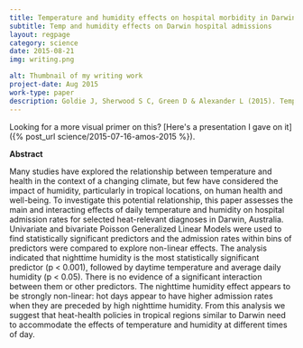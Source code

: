 ```yaml
---
title: Temperature and humidity effects on hospital morbidity in Darwin, Australia
subtitle: Temp and humidity effects on Darwin hospital admissions
layout: regpage
category: science
date: 2015-08-21
img: writing.png

alt: Thumbnail of my writing work
project-date: Aug 2015
work-type: paper
description: Goldie J, Sherwood S C, Green D & Alexander L (2015). Temperature and humidity effects on hospital morbidity in Darwin, Australia. Annals of Global Health. doi 10.1016/j.aogh.2015.07.003 (Accepted)
---
```

Looking for a more visual primer on this? [Here's a presentation I gave on it]({% post_url science/2015-07-16-amos-2015 %}).

**Abstract**

Many studies have explored the relationship between temperature and health in the context of a changing climate, but few have considered the impact of humidity, particularly in tropical locations, on human health and well-being. To investigate this potential relationship, this paper assesses the main and interacting effects of daily temperature and humidity on hospital admission rates for selected heat-relevant diagnoses in Darwin, Australia. Univariate and bivariate Poisson Generalized Linear Models were used to find statistically significant predictors and the admission rates within bins of predictors were compared to explore non-linear effects. The analysis indicated that nighttime humidity is the most statistically significant predictor (p < 0.001), followed by daytime temperature and average daily humidity (p < 0.05). There is no evidence of a significant interaction between them or other predictors. The nighttime humidity effect appears to be strongly non-linear: hot days appear to have higher admission rates when they are preceded by high nighttime humidity. From this analysis we suggest that heat-health policies in tropical regions similar to Darwin need to accommodate the effects of temperature and humidity at different times of day.